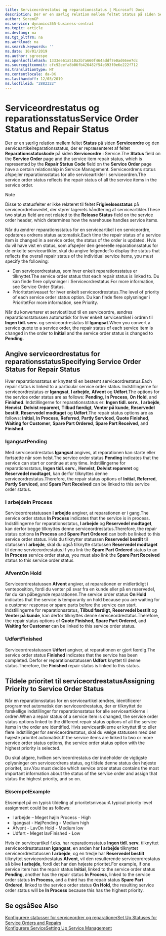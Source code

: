 ```yaml
---
title: Serviceordrestatus og reparationsstatus | Microsoft Docs
description: Der er en særlig relation mellem feltet Status på siden Serviceordre og den serviceartikelreparationsstatus, der er repræsenteret af feltet Reparationsstatuskode på siden Serviceordre i Service. Serviceordrens status afspejler reparationsstatus for alle serviceartikler i serviceordren.
author: SorenGP
ms.service: dynamics365-business-central
ms.topic: article
ms.devlang: na
ms.tgt_pltfrm: na
ms.workload: na
ms.search.keywords: ''
ms.date: 10/01/2019
ms.author: sgroespe
ms.openlocfilehash: 1333ee61a510a2b7a660f464addf7e0ad66ee7dc
ms.sourcegitcommit: cfc92eefa8b06fb426482f54e393f0e6e222f712
ms.translationtype: HT
ms.contentlocale: da-DK
ms.lasthandoff: 12/03/2019
ms.locfileid: "2882322"
---
```

# <a name="service-order-status-and-repair-status"></a><span data-ttu-id="2be10-104">Serviceordrestatus og reparationsstatus</span><span class="sxs-lookup"><span data-stu-id="2be10-104">Service Order Status and Repair Status</span></span>
<span data-ttu-id="2be10-105">Der er en særlig relation mellem feltet **Status** på siden **Serviceordre** og den serviceartikelreparationsstatus, der er repræsenteret af feltet **Reparationsstatuskode** på siden **Serviceordre** i Service.</span><span class="sxs-lookup"><span data-stu-id="2be10-105">The **Status** field on the **Service Order** page and the service item repair status, which is represented by the **Repair Status Code** field on the **Service Order** page have a certain relationship in Service Management.</span></span> <span data-ttu-id="2be10-106">Serviceordrens status afspejler reparationsstatus for alle serviceartikler i serviceordren.</span><span class="sxs-lookup"><span data-stu-id="2be10-106">The service order status reflects the repair status of all the service items in the service order.</span></span>  

> [!NOTE]  
>  <span data-ttu-id="2be10-107">Disse to statusfelter er ikke relateret til feltet **Frigivelsesstatus** på serviceordrehovedet, der styrer lagerets håndtering af serviceartikler.</span><span class="sxs-lookup"><span data-stu-id="2be10-107">These two status field are not related to the **Release Status** field on the service order header, which determines how the warehouse handles service items.</span></span>  

 <span data-ttu-id="2be10-108">Når du ændrer reparationsstatus for en serviceartikel i en serviceordre, opdateres ordrens status automatisk.</span><span class="sxs-lookup"><span data-stu-id="2be10-108">Each time the repair status of a service item is changed in a service order, the status of the order is updated.</span></span> <span data-ttu-id="2be10-109">Hvis du vil have vist en status, som afspejler den generelle reparationsstatus for de enkelte serviceartikler, skal du angive følgende:</span><span class="sxs-lookup"><span data-stu-id="2be10-109">To display the status that reflects the overall repair status of the individual service items, you must specify the following:</span></span>  

* <span data-ttu-id="2be10-110">Den serviceordrestatus, som hver enkelt reparationsstatus er tilknyttet.</span><span class="sxs-lookup"><span data-stu-id="2be10-110">The service order status that each repair status is linked to.</span></span> <span data-ttu-id="2be10-111">Du kan finde flere oplysninger i Serviceordrestatus.</span><span class="sxs-lookup"><span data-stu-id="2be10-111">For more information, see Service Order Status.</span></span>  
* <span data-ttu-id="2be10-112">Prioritetsniveauet for hver enkelt serviceordrestatus.</span><span class="sxs-lookup"><span data-stu-id="2be10-112">The level of priority of each service order status option.</span></span> <span data-ttu-id="2be10-113">Du kan finde flere oplysninger i Prioritet</span><span class="sxs-lookup"><span data-stu-id="2be10-113">For more information, see Priority.</span></span>  

 <span data-ttu-id="2be10-114">Når du konverterer et servicetilbud til en serviceordre, ændres reparationsstatussen automatisk for hver enkelt serviceartikel i ordren til **Ingen tidl. serv.** og serviceordrestatus til **Igangsat**.</span><span class="sxs-lookup"><span data-stu-id="2be10-114">When you convert a service quote to a service order, the repair status of each service item is changed in the order to **Initial** and the service order status is changed to **Pending**.</span></span>  

## <a name="specifying-service-order-status-for-repair-status"></a><span data-ttu-id="2be10-115">Angive serviceordrestatus for reparationsstatus</span><span class="sxs-lookup"><span data-stu-id="2be10-115">Specifying Service Order Status for Repair Status</span></span>  
<span data-ttu-id="2be10-116">Hver reparationsstatus er knyttet til en bestemt serviceordrestatus.</span><span class="sxs-lookup"><span data-stu-id="2be10-116">Each repair status is linked to a particular service order status.</span></span> <span data-ttu-id="2be10-117">Indstillingerne for serviceordrestatus er **Igangsat**, **I arbejde**, **Afvent** og **Udført**.</span><span class="sxs-lookup"><span data-stu-id="2be10-117">The options for the service order status are as follows: **Pending**, **In Process**, **On Hold**, and **Finished**.</span></span> <span data-ttu-id="2be10-118">Indstillingerne for reparationsstatus er: **Ingen tidl. serv.**, **I arbejde**, **Henvist**, **Delvist repareret**, **Tilbud færdigt**, **Venter på kunde**, **Reservedel bestilt**, **Reservedel modtaget** og **Udført**.</span><span class="sxs-lookup"><span data-stu-id="2be10-118">The repair status options are as follows: **Initial**, **In Process**, **Referred**, **Partly Serviced**, **Quote Finished**, **Waiting for Customer**, **Spare Part Ordered**, **Spare Part Received**, and **Finished**.</span></span>  

### <a name="pending"></a><span data-ttu-id="2be10-119">Igangsat</span><span class="sxs-lookup"><span data-stu-id="2be10-119">Pending</span></span>  
<span data-ttu-id="2be10-120">Med serviceordrestatus **Igangsat** angives, at reparationen kan starte eller fortsætte når som helst.</span><span class="sxs-lookup"><span data-stu-id="2be10-120">The service order status **Pending** indicates that the service can start or continue at any time.</span></span> <span data-ttu-id="2be10-121">Indstillingerne for reparationsstatus, **Ingen tidl. serv.**, **Henvist**, **Delvist repareret** og **Reservedel modtaget**, kan derfor tilknyttes denne serviceordrestatus.</span><span class="sxs-lookup"><span data-stu-id="2be10-121">Therefore, the repair status options of **Initial**, **Referred**, **Partly Serviced**, and **Spare Part Received** can be linked to this service order status.</span></span>  

### <a name="in-process"></a><span data-ttu-id="2be10-122">I arbejde</span><span class="sxs-lookup"><span data-stu-id="2be10-122">In Process</span></span>  
<span data-ttu-id="2be10-123">Serviceordrestatussen **I arbejde** angiver, at reparationen er i gang.</span><span class="sxs-lookup"><span data-stu-id="2be10-123">The service order status **In Process** indicates that the service is in process.</span></span> <span data-ttu-id="2be10-124">Indstillingerne for reparationsstatus, **I arbejde** og **Reservedel modtaget**, kan derfor begge tilknyttes denne serviceordrestatus.</span><span class="sxs-lookup"><span data-stu-id="2be10-124">Therefore, the repair status options **In Process** and **Spare Part Ordered** can both be linked to this service order status.</span></span> <span data-ttu-id="2be10-125">Hvis du tilknytter statussen **Reservedel bestilt** til statussen **I arbejde**, skal du også tilknytte statussen **Reservedel modtaget** til denne serviceordrestatus.</span><span class="sxs-lookup"><span data-stu-id="2be10-125">If you link the **Spare Part Ordered** status to an **In Process** service order status, you must also link the **Spare Part Received** status to this service order status.</span></span>  

### <a name="on-hold"></a><span data-ttu-id="2be10-126">Afvent</span><span class="sxs-lookup"><span data-stu-id="2be10-126">On Hold</span></span>  
<span data-ttu-id="2be10-127">Serviceordrestatussen **Afvent** angiver, at reparationen er midlertidigt i venteposition, fordi du venter på svar fra en kunde eller på en reservedel, før du kan påbegynde reparationen.</span><span class="sxs-lookup"><span data-stu-id="2be10-127">The service order status **On Hold** indicates that the service is temporarily on hold because you are waiting for a customer response or spare parts before the service can start.</span></span> <span data-ttu-id="2be10-128">Indstillingerne for reparationsstatus, **Tilbud færdigt**, **Reservedel bestilt** og **Venter på kunde**, kan derfor tilknyttes denne serviceordrestatus.</span><span class="sxs-lookup"><span data-stu-id="2be10-128">Therefore, the repair status options of **Quote Finished**, **Spare Part Ordered**, and **Waiting for Customer** can be linked to this service order status.</span></span>  

### <a name="finished"></a><span data-ttu-id="2be10-129">Udført</span><span class="sxs-lookup"><span data-stu-id="2be10-129">Finished</span></span>  
<span data-ttu-id="2be10-130">Serviceordrestatussen **Udført** angiver, at reparationen er gjort færdig.</span><span class="sxs-lookup"><span data-stu-id="2be10-130">The service order status **Finished** indicates that the service has been completed.</span></span> <span data-ttu-id="2be10-131">Derfor er reparationsstatussen **Udført** knyttet til denne status.</span><span class="sxs-lookup"><span data-stu-id="2be10-131">Therefore, the **Finished** repair status is linked to this status.</span></span>  

## <a name="assigning-priority-to-service-order-status"></a><span data-ttu-id="2be10-132">Tildele prioritet til serviceordrestatus</span><span class="sxs-lookup"><span data-stu-id="2be10-132">Assigning Priority to Service Order Status</span></span>  
<span data-ttu-id="2be10-133">Når en reparationsstatus for en serviceartikel ændres, identificerer programmet automatisk den serviceordrestatus, der er tilknyttet de forskellige indstillinger for reparationsstatus for alle serviceartiklerne i ordren.</span><span class="sxs-lookup"><span data-stu-id="2be10-133">When a repair status of a service item is changed, the service order status options linked to the different repair status options of all the service items in the order are identified.</span></span> <span data-ttu-id="2be10-134">Hvis serviceartiklerne er knyttet til to eller flere indstillinger for serviceordrestatus, skal du vælge statussen med den højeste prioritet automatisk.</span><span class="sxs-lookup"><span data-stu-id="2be10-134">If the service items are linked to two or more service order status options, the service order status option with the highest priority is selected.</span></span>  

<span data-ttu-id="2be10-135">Du skal afgøre, hvilken serviceordrestatus der indeholder de vigtigste oplysninger om serviceordrens status, og tildele denne status den højeste prioritet, osv.</span><span class="sxs-lookup"><span data-stu-id="2be10-135">You must decide which service order status contains the most important information about the status of the service order and assign that status the highest priority, and so on.</span></span>  

### <a name="example"></a><span data-ttu-id="2be10-136">Eksempel</span><span class="sxs-lookup"><span data-stu-id="2be10-136">Example</span></span>  
<span data-ttu-id="2be10-137">Eksempel på en typisk tildeling af prioritetsniveau:</span><span class="sxs-lookup"><span data-stu-id="2be10-137">A typical priority level assignment could be as follows:</span></span>  

* <span data-ttu-id="2be10-138">I arbejde – Meget høj</span><span class="sxs-lookup"><span data-stu-id="2be10-138">In Process - High</span></span>  
* <span data-ttu-id="2be10-139">Igangsat - Høj</span><span class="sxs-lookup"><span data-stu-id="2be10-139">Pending - Medium high</span></span>  
* <span data-ttu-id="2be10-140">Afvent - Lav</span><span class="sxs-lookup"><span data-stu-id="2be10-140">On Hold - Medium low</span></span>  
* <span data-ttu-id="2be10-141">Udført - Meget lav</span><span class="sxs-lookup"><span data-stu-id="2be10-141">Finished - Low</span></span>  

<span data-ttu-id="2be10-142">Hvis én serviceartikel f.eks. har reparationsstatus **Ingen tidl. serv.** tilknyttet serviceordrestatussen **Igangsat**, en anden har **I arbejde** tilknyttet serviceordrestatussen **I arbejde**, og en tredje har **Reservedel bestilt** tilknyttet serviceordrestatus **Afvent**, vil den resulterende serviceordrestatus så blive **I arbejde**, fordi det har den højeste prioritet.</span><span class="sxs-lookup"><span data-stu-id="2be10-142">For example, if one service item has the repair status **Initial**, linked to the service order status **Pending**, another has the repair status **In Process**, linked to the service order status **In Process**, and a third has the repair status **Spare Part Ordered**, linked to the service order status **On Hold**, the resulting service order status will be **In Process** because this has the highest priority.</span></span>  

## <a name="see-also"></a><span data-ttu-id="2be10-143">Se også</span><span class="sxs-lookup"><span data-stu-id="2be10-143">See Also</span></span>  
[<span data-ttu-id="2be10-144">Konfigurere statusser for serviceordrer og reparationer</span><span class="sxs-lookup"><span data-stu-id="2be10-144">Set Up Statuses for Service Orders and Repairs</span></span>](service-order-repair-status.md)  
[<span data-ttu-id="2be10-145">Konfigurere Service</span><span class="sxs-lookup"><span data-stu-id="2be10-145">Setting Up Service Management</span></span>](service-setup-service.md)  
